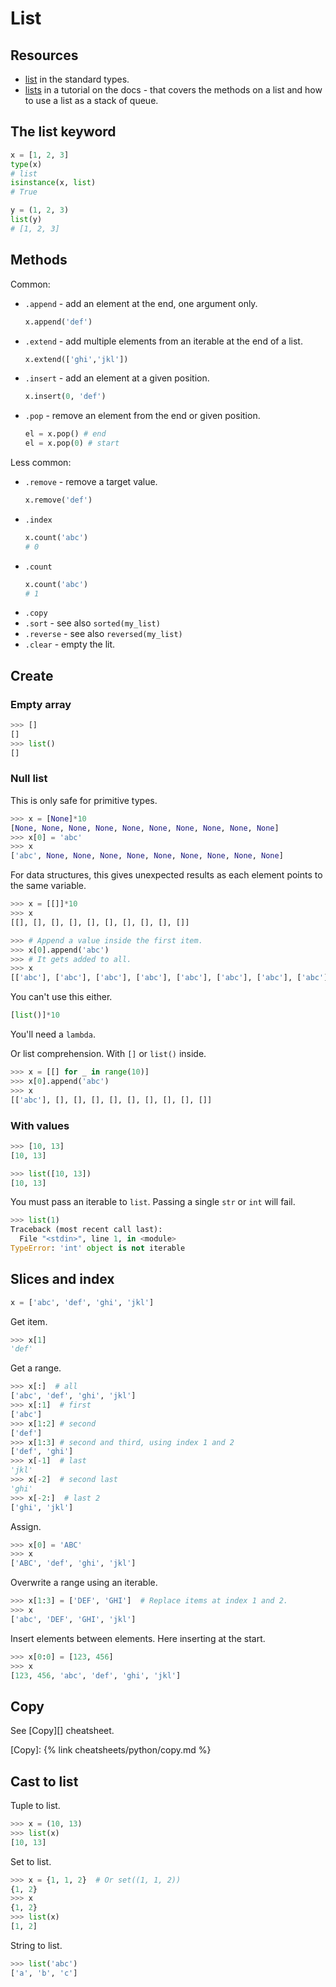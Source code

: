 # List


## Resources

- [list](https://docs.python.org/3/library/stdtypes.html#list) in the standard types.
- [lists](https://docs.python.org/3/tutorial/datastructures.html#more-on-lists) in a tutorial on the docs - that covers the methods on a list and how to use a list as a stack of queue.


## The list keyword

```python
x = [1, 2, 3]
type(x)
# list
isinstance(x, list)
# True

y = (1, 2, 3)
list(y)
# [1, 2, 3]
```


## Methods

Common:

- `.append` - add an element at the end, one argument only.
    ```python
    x.append('def')
    ````
- `.extend` - add multiple elements from an iterable at the end of a list.
    ```python
    x.extend(['ghi','jkl'])
    ```
- `.insert` - add an element at a given position.
    ```python
    x.insert(0, 'def')
    ```
- `.pop` - remove an element from the end or given position.
    ```python
    el = x.pop() # end
    el = x.pop(0) # start
    ```

Less common:

- `.remove` - remove a target value.
    ```python
    x.remove('def')
    ```
- `.index`
    ```python
    x.count('abc')
    # 0
    ```
- `.count`
    ```python
    x.count('abc')
    # 1
    ```
- `.copy`
- `.sort`  - see also `sorted(my_list)`
- `.reverse` - see also `reversed(my_list)`
- `.clear` - empty the lit.


## Create

### Empty array

```python
>>> []
[]
>>> list()
[]
```

### Null list

This is only safe for primitive types.

```python
>>> x = [None]*10
[None, None, None, None, None, None, None, None, None, None]
>>> x[0] = 'abc'
>>> x
['abc', None, None, None, None, None, None, None, None, None]
```

For data structures, this gives unexpected results as each element points to the same variable.

```python
>>> x = [[]]*10
>>> x
[[], [], [], [], [], [], [], [], [], []]

>>> # Append a value inside the first item.
>>> x[0].append('abc')
>>> # It gets added to all.
>>> x
[['abc'], ['abc'], ['abc'], ['abc'], ['abc'], ['abc'], ['abc'], ['abc'], ['abc'], ['abc']
```

You can't use this either.

```python
[list()]*10
```

You'll need a `lambda`.

Or list comprehension. With `[]` or `list()` inside.

```python
>>> x = [[] for _ in range(10)]
>>> x[0].append('abc')
>>> x
[['abc'], [], [], [], [], [], [], [], [], []]
```

### With values

```python
>>> [10, 13]
[10, 13]
```

```python
>>> list([10, 13])
[10, 13]
```

You must pass an iterable to `list`. Passing a single `str` or `int` will fail.

```python
>>> list(1)
Traceback (most recent call last):
  File "<stdin>", line 1, in <module>
TypeError: 'int' object is not iterable
```


## Slices and index

```python
x = ['abc', 'def', 'ghi', 'jkl']
```

Get item.

```python
>>> x[1]
'def'
```

Get a range.

```python
>>> x[:]  # all
['abc', 'def', 'ghi', 'jkl']
>>> x[:1]  # first
['abc']
>>> x[1:2] # second
['def']
>>> x[1:3] # second and third, using index 1 and 2
['def', 'ghi']
>>> x[-1]  # last
'jkl'
>>> x[-2]  # second last
'ghi'
>>> x[-2:]  # last 2
['ghi', 'jkl']
```

Assign.

```python
>>> x[0] = 'ABC'
>>> x
['ABC', 'def', 'ghi', 'jkl']
```

Overwrite a range using an iterable.

```python
>>> x[1:3] = ['DEF', 'GHI']  # Replace items at index 1 and 2.
>>> x
['abc', 'DEF', 'GHI', 'jkl']
```

Insert elements between elements. Here inserting at the start.

```python
>>> x[0:0] = [123, 456]
>>> x
[123, 456, 'abc', 'def', 'ghi', 'jkl']
```


## Copy

See [Copy][] cheatsheet.

[Copy]: {% link cheatsheets/python/copy.md %}


## Cast to list

Tuple to list.

```python
>>> x = (10, 13)
>>> list(x)
[10, 13]
```

Set to list.

```python
>>> x = {1, 1, 2}  # Or set((1, 1, 2))
{1, 2}
>>> x
{1, 2}
>>> list(x)
[1, 2]
```

String to list.

```python
>>> list('abc')
['a', 'b', 'c']
```
